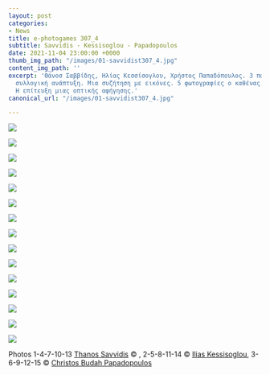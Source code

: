 ```yaml
---
layout: post
categories:
- News
title: e-photogames 307_4
subtitle: Savvidis - Kessisoglou - Papadopoulos
date: 2021-11-04 23:00:00 +0000
thumb_img_path: "/images/01-savvidist307_4.jpg"
content_img_path: ''
excerpt: 'Θάνοσ Σαββίδης, Ηλίας Κεσσίσογλου, Χρήστος Παπαδόπουλος. 3 παίκτες. Μια
  συλλογική ανάπτυξη. Μια συζήτηση με εικόνες. 5 φωτογραφίες ο καθένας. Το ζητούμενο:
  Η επίτευξη μιας οπτικής αφήγησης.'
canonical_url: "/images/01-savvidist307_4.jpg"

---
```

![](/images/01-savvidist307_4.jpg)

![](/images/02_kesisoglou_307_4.jpg)

![](/images/03_budah307_4.jpg)

![](/images/04-savvidist307_4.jpg)

![](/images/05_kesisoglou_307_4.jpg)

![](/images/06_budah307_4.jpg)

![](/images/07-savvidist307_4.jpg)

![](/images/08_kesisoglou_307_4.jpg)

![](/images/09_budah307_4.jpg)

![](/images/10-savvidist307_4.jpg)

![](/images/11_kesisoglou_307_4.jpg)

![](/images/12_budah307_4.jpg)

![](/images/13-savvidist307_4.jpg)

![](/images/14_kesisoglou_307_4.jpg)

![](/images/15_budah307_4.jpg)

Photos  1-4-7-10-13 <a href="https://www.facebook.com/ThanosSa" target="blank"> Thanos Savvidis</a> © , 2-5-8-11-14 © <a href="https://www.facebook.com/iliaskes" target="blank"> Ilias Kessisoglou</a>, 3-6-9-12-15 © <a href="https://www.facebook.com/profile.php?id=100000196118507" target="blank"> Christos Budah Papadopoulos</a>